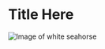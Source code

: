 # Title Here 

![Image of white seahorse](https://github.com/user-attachments/assets/3a06d04c-d2d9-49bf-b773-528689a10a0c)
